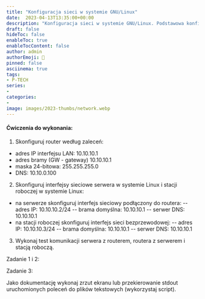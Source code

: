 ```yaml
---
title: "Konfiguracja sieci w systemie GNU/Linux"
date:  2023-04-13T13:35:00+00:00
description: "Konfiguracja sieci w systemie GNU/Linux. Podstawowa konfiguracja routera z systemem openWRT. Wykorzystanie narzędzi yast, nmtui, nmcli, nmap. Lokalizacja plików konfiguracyjnych."
draft: false
hideToc: false
enableToc: true
enableTocContent: false
author: admin
authorEmoji: 🐧
pinned: false
asciinema: true
tags:
- P-TECH
series:
-
categories:
- 
image: images/2023-thumbs/network.webp
---
```

#### Ćwiczenia do wykonania:
1. Skonfiguruj router według zaleceń:
* adres IP interfejsu LAN: 10.10.10.1
* adres bramy (GW - gateway) 10.10.10.1
* maska 24-bitowa: 255.255.255.0
* DNS: 10.10.0.100
2. Skonfiguruj interfejsy sieciowe serwera w systemie Linux i stacji roboczej w systemie Linux:
* na serwerze skonfiguruj interfejs sieciowy podłączony do routera:
-- adres IP: 10.10.10.2/24
-- brama domyślna: 10.10.10.1
-- serwer DNS: 10.10.10.1
* na stacji roboczej skonfiguruj interfejs sieci bezprzewodowej:
-- adres IP: 10.10.10.3/24
-- brama domyślna: 10.10.10.1
-- serwer DNS: 10.10.10.1
3. Wykonaj test komunikacji serwera z routerem, routera z serwerem i stacją roboczą.

Zadanie 1 i 2:
<script async id="asciicast-577289" src="https://asciinema.org/a/577289.js"></script>
Zadanie 3:
<script async id="asciicast-577291" src="https://asciinema.org/a/577291.js"></script>
Jako dokumentację wykonaj zrzut ekranu lub przekierowanie stdout uruchomionych poleceń do plików tekstowych (wykorzystaj script).
<script async id="asciicast-577292" src="https://asciinema.org/a/577292.js"></script>
